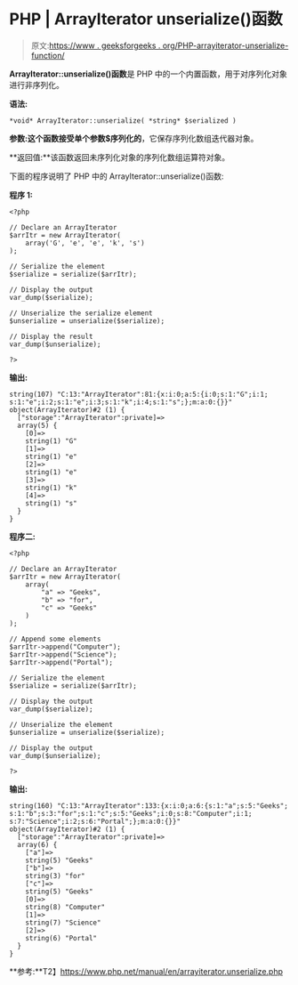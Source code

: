 # PHP | ArrayIterator unserialize()函数

> 原文:[https://www . geeksforgeeks . org/PHP-arrayiterator-unserialize-function/](https://www.geeksforgeeks.org/php-arrayiterator-unserialize-function/)

**ArrayIterator::unserialize()函数**是 PHP 中的一个内置函数，用于对序列化对象进行非序列化。

**语法:**

```
*void* ArrayIterator::unserialize( *string* $serialized )
```

**参数:**这个函数接受单个参数**$序列化的**，它保存序列化数组迭代器对象。

**返回值:**该函数返回未序列化对象的序列化数组运算符对象。

下面的程序说明了 PHP 中的 ArrayIterator::unserialize()函数:

**程序 1:**

```
<?php

// Declare an ArrayIterator
$arrItr = new ArrayIterator(
    array('G', 'e', 'e', 'k', 's')
);

// Serialize the element
$serialize = serialize($arrItr); 

// Display the output
var_dump($serialize);

// Unserialize the serialize element
$unserialize = unserialize($serialize);

// Display the result
var_dump($unserialize);

?>
```

**输出:**

```
string(107) "C:13:"ArrayIterator":81:{x:i:0;a:5:{i:0;s:1:"G";i:1;
s:1:"e";i:2;s:1:"e";i:3;s:1:"k";i:4;s:1:"s";};m:a:0:{}}"
object(ArrayIterator)#2 (1) {
  ["storage":"ArrayIterator":private]=>
  array(5) {
    [0]=>
    string(1) "G"
    [1]=>
    string(1) "e"
    [2]=>
    string(1) "e"
    [3]=>
    string(1) "k"
    [4]=>
    string(1) "s"
  }
}

```

**程序二:**

```
<?php

// Declare an ArrayIterator
$arrItr = new ArrayIterator(
    array(
        "a" => "Geeks",
        "b" => "for",
        "c" => "Geeks"
    )
);

// Append some elements
$arrItr->append("Computer"); 
$arrItr->append("Science"); 
$arrItr->append("Portal"); 

// Serialize the element
$serialize = serialize($arrItr); 

// Display the output
var_dump($serialize);

// Unserialize the element
$unserialize = unserialize($serialize); 

// Display the output
var_dump($unserialize);

?>
```

**输出:**

```
string(160) "C:13:"ArrayIterator":133:{x:i:0;a:6:{s:1:"a";s:5:"Geeks";
s:1:"b";s:3:"for";s:1:"c";s:5:"Geeks";i:0;s:8:"Computer";i:1;
s:7:"Science";i:2;s:6:"Portal";};m:a:0:{}}"
object(ArrayIterator)#2 (1) {
  ["storage":"ArrayIterator":private]=>
  array(6) {
    ["a"]=>
    string(5) "Geeks"
    ["b"]=>
    string(3) "for"
    ["c"]=>
    string(5) "Geeks"
    [0]=>
    string(8) "Computer"
    [1]=>
    string(7) "Science"
    [2]=>
    string(6) "Portal"
  }
}

```

**参考:**T2】https://www.php.net/manual/en/arrayiterator.unserialize.php